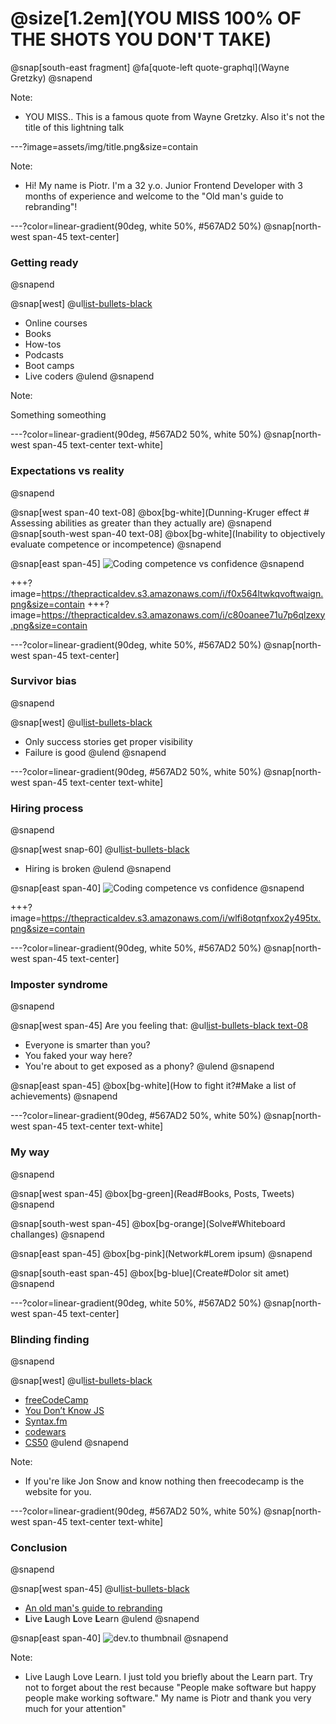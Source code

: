# @size[1.2em](YOU MISS 100% OF THE SHOTS YOU DON'T TAKE)
@snap[south-east fragment]
@fa[quote-left quote-graphql](Wayne Gretzky)
@snapend

Note:

- YOU MISS.. This is a famous quote from Wayne Gretzky. Also it's not the title of this lightning talk

---?image=assets/img/title.png&size=contain

Note:

- Hi! My name is Piotr. I'm a 32 y.o. Junior Frontend Developer with 3 months of experience and welcome to the "Old man's guide to rebranding"!

---?color=linear-gradient(90deg, white 50%, #567AD2 50%)
@snap[north-west span-45 text-center]
### Getting ready
@snapend

@snap[west]
@ul[list-bullets-black](false)
- Online courses
- Books
- How-tos
- Podcasts
- Boot camps
- Live coders
@ulend
@snapend

Note:

Something someothing

---?color=linear-gradient(90deg, #567AD2 50%, white 50%)
@snap[north-west span-45 text-center text-white]
### Expectations vs reality
@snapend

@snap[west span-40 text-08]
@box[bg-white](Dunning-Kruger effect # Assessing abilities as greater than they actually are)
@snapend
@snap[south-west span-40 text-08]
@box[bg-white](Inability to objectively evaluate competence or incompetence)
@snapend

@snap[east span-45]
![Coding competence vs confidence](https://thepracticaldev.s3.amazonaws.com/i/f0x564ltwkqvoftwaign.png)
@snapend

+++?image=https://thepracticaldev.s3.amazonaws.com/i/f0x564ltwkqvoftwaign.png&size=contain
+++?image=https://thepracticaldev.s3.amazonaws.com/i/c80oanee71u7p6qlzexy.png&size=contain

---?color=linear-gradient(90deg, white 50%, #567AD2 50%)
@snap[north-west span-45 text-center]
### Survivor bias
@snapend

@snap[west]
@ul[list-bullets-black](false)
- Only success stories get proper visibility
- Failure is good
@ulend
@snapend

---?color=linear-gradient(90deg, #567AD2 50%, white 50%)
@snap[north-west span-45 text-center text-white]
### Hiring process
@snapend

@snap[west snap-60]
@ul[list-bullets-black](false)
- Hiring is broken
@ulend
@snapend

@snap[east span-40]
![Coding competence vs confidence](https://thepracticaldev.s3.amazonaws.com/i/wlfi8otqnfxox2y495tx.png)
@snapend

+++?image=https://thepracticaldev.s3.amazonaws.com/i/wlfi8otqnfxox2y495tx.png&size=contain

---?color=linear-gradient(90deg, white 50%, #567AD2 50%)
@snap[north-west span-45 text-center]
### Imposter syndrome
@snapend

@snap[west span-45]
Are you feeling that:
@ul[list-bullets-black text-08](false)
- Everyone is smarter than you?
- You faked your way here?
- You're about to get exposed as a phony?
@ulend
@snapend

@snap[east span-45] 
@box[bg-white](How to fight it?#Make a list of achievements) 
@snapend

---?color=linear-gradient(90deg, #567AD2 50%, white 50%)
@snap[north-west span-45 text-center text-white]
### My way
@snapend

@snap[west span-45] 
@box[bg-green](Read#Books, Posts, Tweets) 
@snapend

@snap[south-west span-45] 
@box[bg-orange](Solve#Whiteboard challanges) 
@snapend

@snap[east span-45] 
@box[bg-pink](Network#Lorem ipsum) 
@snapend

@snap[south-east span-45] 
@box[bg-blue](Create#Dolor sit amet) 
@snapend

---?color=linear-gradient(90deg, white 50%, #567AD2 50%)
@snap[north-west span-45 text-center]
### Blinding finding
@snapend

@snap[west]
@ul[list-bullets-black](false)
- [freeCodeCamp](https://www.freecodecamp.org/)
- [You Don’t Know JS](https://github.com/getify/You-Dont-Know-JS)
- [Syntax.fm](https://syntax.fm/)
- [codewars](https://www.codewars.com)
- [CS50](https://www.edx.org/course/cs50s-introduction-computer-science-harvardx-cs50x)
@ulend
@snapend

Note: 

- If you're like Jon Snow and know nothing then freecodecamp is the website for you.

---?color=linear-gradient(90deg, #567AD2 50%, white 50%)
@snap[north-west span-45 text-center text-white]
### Conclusion
@snapend

@snap[west span-45]
@ul[list-bullets-black](false)
- [An old man's guide to rebranding]()
- **L**ive **L**augh **L**ove **L**earn
@ulend
@snapend

@snap[east span-40]
![dev.to thumbnail](https://thepracticaldev.s3.amazonaws.com/i/nmw2nzv377ucxeps6xrq.png)
@snapend

Note:

- Live Laugh Love Learn. I just told you briefly about the Learn part. Try not to forget about the rest because "People make software but happy people make working software." My name is Piotr and thank you very much for your attention"

